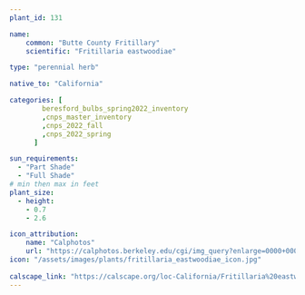 ```yaml
---
plant_id: 131

name: 
    common: "Butte County Fritillary"  
    scientific: "Fritillaria eastwoodiae"  

type: "perennial herb"

native_to: "California"

categories: [
        beresford_bulbs_spring2022_inventory
        ,cnps_master_inventory
        ,cnps_2022_fall
        ,cnps_2022_spring
      ]

sun_requirements:
  - "Part Shade"
  - "Full Shade"
# min then max in feet
plant_size:
  - height: 
    - 0.7
    - 2.6

icon_attribution: 
    name: "Calphotos"
    url: "https://calphotos.berkeley.edu/cgi/img_query?enlarge=0000+0000+0715+2182"
icon: "/assets/images/plants/fritillaria_eastwoodiae_icon.jpg"
 
calscape_link: "https://calscape.org/loc-California/Fritillaria%20eastwoodiea(%20)"
---
```

